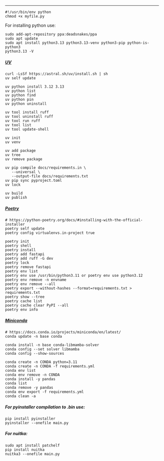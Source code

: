 ____________________________________________________________________

```
#!/usr/bin/env python
chmod +x myfile.py
```
For installing python use:
```
sudo add-apt-repository ppa:deadsnakes/ppa
sudo apt update
sudo apt install python3.13 python3.13-venv python3-pip python-is-python3
python3.13 -V
```
##### [UV](https://docs.astral.sh/uv/getting-started/features/)
```
curl -LsSf https://astral.sh/uv/install.sh | sh
uv self update

uv python install 3.12 3.13
uv python list
uv python find
uv python pin
uv python uninstall

uv tool install ruff
uv tool uninstall ruff
uv tool run ruff
uv tool list
uv tool update-shell

uv init
uv venv

uv add package
uv tree
uv remove package

uv pip compile docs/requirements.in \
   --universal \
   --output-file docs/requirements.txt
uv pip sync pyproject.toml
uv lock

uv build
uv publish
```
##### [Poetry](https://python-poetry.org/docs/#installing-with-the-official-installer)
```
# https://python-poetry.org/docs/#installing-with-the-official-installer
poetry self update
poetry config virtualenvs.in-project true

poetry init
poetry shell
poetry install
poetry add fastapi
poetry add ruff -G dev
poetry lock
poetry remove fastapi
poetry env list
poetry env use /usr/bin/python3.11 or poetry env use python3.12
poetry env remove -n envname
poetry env remove --all
poetry export --without-hashes --format=requirements.txt > requirements.txt
poetry show --tree
poetry cache list
poetry cache clear PyPI --all
poetry env info
```
##### [Miniconda](https://docs.anaconda.com/miniconda/#quick-command-line-install)
```
# https://docs.conda.io/projects/miniconda/en/latest/
conda update -n base conda

conda install -n base conda-libmamba-solver
conda config --set solver libmamba
conda config --show-sources

conda create -n CONDA python=3.11
conda create -n CONDA -f requirements.yml
conda env list
conda env remove -n CONDA
conda install -y pandas
conda list
conda remove -y pandas
conda env export -f requirements.yml
conda clean -a
```
##### For pyinstaller compilation to .bin use:
```
pip install pyinstaller
pyinstaller --onefile main.py
```
##### For nuitka:
```
sudo apt install patchelf
pip install nuitka
nuitka3 --onefile main.py
```



